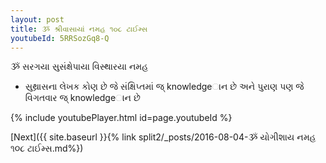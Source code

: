 ```yaml
---
layout: post
title: ૐ શ્રીવાસાયાં નમહ ૧૦૮ ટાઈમ્સ
youtubeId: 5RRSozGq8-Q
---
```

 
 
 ૐ સરગયા સુસંક્ષેપાયા વિસ્થારયા નમહ  
 
 -  સુથ્રાસના લેખક કોણ છે જે સંક્ષિપ્તમાં જ્ knowledgeાન છે અને પુરાણ પણ જે વિગતવાર જ્ knowledgeાન છે 
 
  
 
  
 
 
 
 
 
 


{% include youtubePlayer.html id=page.youtubeId %}
 
[Next]({{ site.baseurl }}{% link  split2/_posts/2016-08-04-ૐ યોગીશાય નમહ ૧૦૮ ટાઈમ્સ.md%})
 
